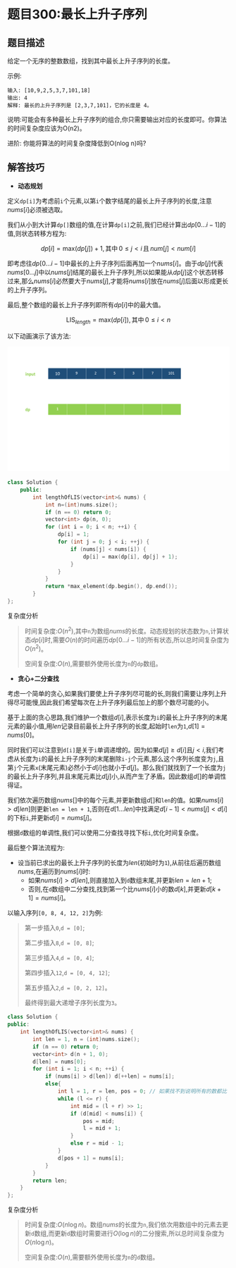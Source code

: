 # 题目300:最长上升子序列

## 题目描述

给定一个无序的整数数组，找到其中最长上升子序列的长度。

示例:

```
输入: [10,9,2,5,3,7,101,18]
输出: 4 
解释: 最长的上升子序列是 [2,3,7,101]，它的长度是 4。
```

说明:可能会有多种最长上升子序列的组合,你只需要输出对应的长度即可。你算法的时间复杂度应该为O(n2)。

进阶: 你能将算法的时间复杂度降低到O(nlog n)吗?

## 解答技巧

* **动态规划**

定义`dp[i]`为考虑前`i`个元素,以第`i`个数字结尾的最长上升子序列的长度,注意$\textit{nums}[i]$必须被选取。

我们从小到大计算`dp[]`数组的值,在计算`dp[i]`之前,我们已经计算出$dp[0 \ldots i-1]$的值,则状态转移方程为:

$$dp[i] = \text{max}(dp[j]) + 1, \text{其中} \, 0 \leq j < i \, \text{且} \, \textit{num}[j]<\textit{num}[i]$$

即考虑往$dp[0 \ldots i-1]$中最长的上升子序列后面再加一个$\textit{nums}[i]$。由于$dp[j]$代表$\textit{nums}[0 \ldots j]$中以$\textit{nums}[j]$结尾的最长上升子序列,所以如果能从$dp[j]$这个状态转移过来,那么$\textit{nums}[i]$必然要大于$\textit{nums}[j]$,才能将$\textit{nums}[i]$放在$\textit{nums}[j]$后面以形成更长的上升子序列。

最后,整个数组的最长上升子序列即所有$dp[i]$中的最大值。

$$\text{LIS}_{\textit{length}}= \text{max}(dp[i]), \text{其中} \, 0\leq i < n$$

以下动画演示了该方法:

![](../static/images/leetcode/300_LISSlide.gif)

```c++
class Solution {
    public:
        int lengthOfLIS(vector<int>& nums) {
            int n=(int)nums.size();
            if (n == 0) return 0;
            vector<int> dp(n, 0);
            for (int i = 0; i < n; ++i) {
                dp[i] = 1;
                for (int j = 0; j < i; ++j) {
                    if (nums[j] < nums[i]) {
                        dp[i] = max(dp[i], dp[j] + 1);
                    }
                }
            }
            return *max_element(dp.begin(), dp.end());
        }
};
```

复杂度分析

> 时间复杂度:$O(n^2)$,其中`n`为数组$\textit{nums}$的长度。动态规划的状态数为`n`,计算状态$dp[i]$时,需要$O(n)$的时间遍历$dp[0 \ldots i-1]$的所有状态,所以总时间复杂度为$O(n^2)$。
> 
> 空间复杂度:$O(n)$,需要额外使用长度为`n`的`dp`数组。

* **贪心+二分查找**

考虑一个简单的贪心,如果我们要使上升子序列尽可能的长,则我们需要让序列上升得尽可能慢,因此我们希望每次在上升子序列最后加上的那个数尽可能的小。

基于上面的贪心思路,我们维护一个数组$d[i]$,表示长度为`i`的最长上升子序列的末尾元素的最小值,用$\textit{len}$记录目前最长上升子序列的长度,起始时`len`为`1`,$d[1] = \textit{nums}[0]$。

同时我们可以注意到`d[i]`是关于`i`单调递增的。因为如果$d[j] \geq d[i]$且$j < i$,我们考虑从长度为`i`的最长上升子序列的末尾删除`i-j`个元素,那么这个序列长度变为`j`,且第`j`个元素`x`(末尾元素)必然小于$d[i]$也就小于$d[j]$。那么我们就找到了一个长度为`j`的最长上升子序列,并且末尾元素比$d[j]$小,从而产生了矛盾。因此数组$d[]$的单调性得证。

我们依次遍历数组$\textit{nums}[]$中的每个元素,并更新数组$d[]$和`len`的值。如果$\textit{nums}[i] > d[\textit{len}]$则更新`len = len + 1`,否则在$d[1 \ldots len]$中找满足$d[i - 1] < \textit{nums}[j] < d[i]$的下标`i`,并更新$d[i] = \textit{nums}[j]$。

根据`d`数组的单调性,我们可以使用二分查找寻找下标`i`,优化时间复杂度。

最后整个算法流程为:

- 设当前已求出的最长上升子序列的长度为$\textit{len}$(初始时为`1`),从前往后遍历数组$\textit{nums}$,在遍历到$\textit{nums}[i]$时:
    - 如果$\textit{nums}[i] > d[\textit{len}]$,则直接加入到`d`数组末尾,并更新$\textit{len} = \textit{len} + 1$;
    - 否则,在`d`数组中二分查找,找到第一个比$\textit{nums}[i]$小的数$d[k]$,并更新$d[k + 1] = \textit{nums}[i]$。

以输入序列`[0, 8, 4, 12, 2]`为例:

> 第一步插入`0`,`d = [0]`;
>
> 第二步插入`8`,`d = [0, 8]`;
> 
> 第三步插入`4`,`d = [0, 4]`;
>
> 第四步插入`12`,`d = [0, 4, 12]`;
>
> 第五步插入`2`,`d = [0, 2, 12]`。
>
> 最终得到最大递增子序列长度为`3`。

```c++
class Solution {
public:
    int lengthOfLIS(vector<int>& nums) {
        int len = 1, n = (int)nums.size();
        if (n == 0) return 0;
        vector<int> d(n + 1, 0);
        d[len] = nums[0];
        for (int i = 1; i < n; ++i) {
            if (nums[i] > d[len]) d[++len] = nums[i];
            else{
                int l = 1, r = len, pos = 0; // 如果找不到说明所有的数都比 nums[i] 大，此时要更新 d[1]，所以这里将 pos 设为 0
                while (l <= r) {
                    int mid = (l + r) >> 1;
                    if (d[mid] < nums[i]) {
                        pos = mid;
                        l = mid + 1;
                    }
                    else r = mid - 1;
                }
                d[pos + 1] = nums[i];
            }
        }
        return len;
    }
};
```

复杂度分析

> 时间复杂度:$O(n\log n)$。数组$\textit{nums}$的长度为`n`,我们依次用数组中的元素去更新`d`数组,而更新`d`数组时需要进行$O(\log n)$的二分搜索,所以总时间复杂度为$O(n\log n)$。
> 
> 空间复杂度:$O(n)$,需要额外使用长度为`n`的`d`数组。